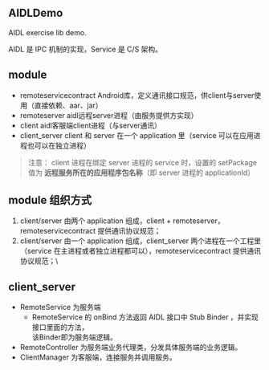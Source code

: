 ## AIDLDemo

AIDL exercise lib demo.

AIDL 是 IPC 机制的实现，Service 是 C/S 架构。

## module

- remoteservicecontract Android库，定义通讯接口规范，供client与server使用（直接依赖、aar、jar）
- remoteserver aidl远程server进程（由服务提供方实现）
- client aidl客服端client进程（与server通讯）
- client_server client 和 server 在一个 application 里（service 可以在应用进程也可以在独立进程）

> 注意： client 进程在绑定 server 进程的 service 时，设置的 setPackage 值为 **远程服务所在的应用程序包名称**（即 server 进程的 applicationId）


## module 组织方式

1. client/server 由两个 application 组成，client + remoteserver，remoteservicecontract 提供通讯协议规范；
2. client/server 由一个 application 组成，client_server 两个进程在一个工程里（service 在主进程或者独立进程都可以），remoteservicecontract 提供通讯协议规范；\

## client_server

- RemoteService 为服务端
  - RemoteService 的 onBind 方法返回 AIDL 接口中 Stub Binder ，并实现接口里面的方法，  
  该Binder即为服务端逻辑。
- RemoteController 为服务端业务代理类，分发具体服务端的业务逻辑。
- ClientManager 为客服端，连接服务并调用服务。
